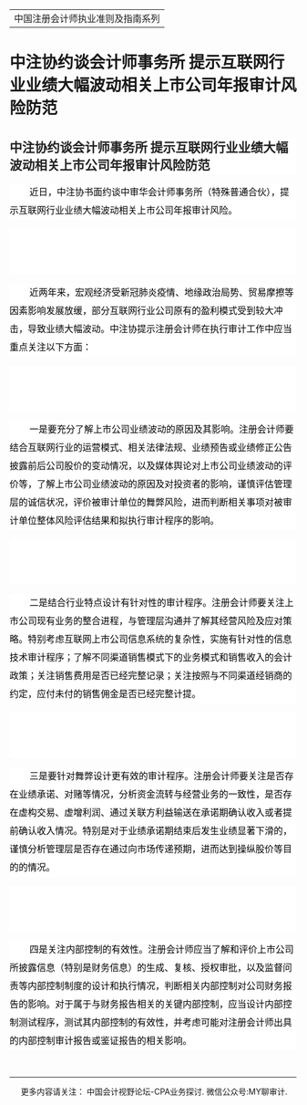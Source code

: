 ﻿<!DOCTYPE HTML PUBLIC "-//W3C//DTD HTML 4.0 Transitional//EN">
<HTML><HEAD><TITLE>中注协约谈会计师事务所 提示互联网行业业绩大幅波动相关上市公司年报审计风险防范</TITLE>
<META content="text/html; charset=gb2312" http-equiv=Content-Type>
<META name=GENERATOR content="MSHTML 11.00.10570.1001"><LINK rel=stylesheet 
href="_template.css"></HEAD>
<BODY>
<DIV id=nsbanner>
<DIV id=bannerrow1>
<TABLE class=bannerparthead>
  <TBODY>
  <TR id=hdr>
    <TD class=runninghead noWrap>中国注册会计师执业准则及指南系列</TD></TR></TBODY></TABLE></DIV>
<DIV id=titlerow>
<H1 class=dtH1>中注协约谈会计师事务所 提示互联网行业业绩大幅波动相关上市公司年报审计风险防范 </H1></DIV></DIV>
<DIV id=nstext><BR>
<H1 id=activity-name class="rich_media_title " 
style='FONT-SIZE: 22px; FONT-FAMILY: -apple-system, BlinkMacSystemFont, "Helvetica Neue", "PingFang SC", "Hiragino Sans GB", "Microsoft YaHei UI", "Microsoft YaHei", Arial, sans-serif; WHITE-SPACE: normal; WORD-SPACING: 0px; TEXT-TRANSFORM: none; FONT-WEIGHT: 700; COLOR: rgb(34,34,34); OUTLINE-WIDTH: 0px; PADDING-BOTTOM: 0px; FONT-STYLE: normal; PADDING-TOP: 0px; OUTLINE-STYLE: none; PADDING-LEFT: 0px; ORPHANS: 2; WIDOWS: 2; MARGIN: 0px 0px 14px; LETTER-SPACING: 0px; OUTLINE-COLOR: invert; LINE-HEIGHT: 1.4; PADDING-RIGHT: 0px; BACKGROUND-COLOR: rgb(255,255,255); TEXT-INDENT: 0px; font-variant-ligatures: normal; font-variant-caps: normal; -webkit-text-stroke-width: 0px; text-decoration-style: initial; text-decoration-color: initial'>中注协约谈会计师事务所 
提示互联网行业业绩大幅波动相关上市公司年报审计风险防范</H1>
<P><SECTION 
style='BOX-SIZING: border-box !important; FONT-SIZE: medium; MAX-WIDTH: 100%; FONT-FAMILY: -apple-system, BlinkMacSystemFont, "Helvetica Neue", "PingFang SC", "Hiragino Sans GB", "Microsoft YaHei UI", "Microsoft YaHei", Arial, sans-serif; WHITE-SPACE: normal; WORD-SPACING: 0px; TEXT-TRANSFORM: none; FONT-WEIGHT: 400; COLOR: rgb(0,0,0); OUTLINE-WIDTH: 0px; PADDING-BOTTOM: 0px; FONT-STYLE: normal; PADDING-TOP: 0px; OUTLINE-STYLE: none; PADDING-LEFT: 0px; ORPHANS: 2; WIDOWS: 2; MARGIN: 1em 0px; LETTER-SPACING: 0px; OUTLINE-COLOR: invert; LINE-HEIGHT: 2em; PADDING-RIGHT: 0px; BACKGROUND-COLOR: rgb(255,255,255); TEXT-INDENT: 35px; font-variant-ligatures: normal; font-variant-caps: normal; -webkit-text-stroke-width: 0px; text-decoration-style: initial; text-decoration-color: initial; overflow-wrap: break-word'><SPAN 
style="BOX-SIZING: border-box !important; FONT-SIZE: 16px; MAX-WIDTH: 100%; FONT-FAMILY: 微软雅黑; OUTLINE-WIDTH: 0px; PADDING-BOTTOM: 0px; PADDING-TOP: 0px; OUTLINE-STYLE: none; PADDING-LEFT: 0px; MARGIN: 0px; OUTLINE-COLOR: invert; PADDING-RIGHT: 0px; overflow-wrap: break-word">近日，中注协书面约谈中审华会计师事务所（特殊普通合伙），提示互联网行业业绩大幅波动相关上市公司年报审计风险。</SPAN></SECTION><SECTION 
style='BOX-SIZING: border-box !important; FONT-SIZE: medium; MAX-WIDTH: 100%; FONT-FAMILY: -apple-system, BlinkMacSystemFont, "Helvetica Neue", "PingFang SC", "Hiragino Sans GB", "Microsoft YaHei UI", "Microsoft YaHei", Arial, sans-serif; WHITE-SPACE: normal; WORD-SPACING: 0px; TEXT-TRANSFORM: none; FONT-WEIGHT: 400; COLOR: rgb(0,0,0); OUTLINE-WIDTH: 0px; PADDING-BOTTOM: 0px; FONT-STYLE: normal; PADDING-TOP: 0px; OUTLINE-STYLE: none; PADDING-LEFT: 0px; ORPHANS: 2; WIDOWS: 2; MARGIN: 1em 0px; LETTER-SPACING: 0px; OUTLINE-COLOR: invert; LINE-HEIGHT: 2em; PADDING-RIGHT: 0px; BACKGROUND-COLOR: rgb(255,255,255); TEXT-INDENT: 35px; font-variant-ligatures: normal; font-variant-caps: normal; -webkit-text-stroke-width: 0px; text-decoration-style: initial; text-decoration-color: initial; overflow-wrap: break-word'><SPAN 
style="BOX-SIZING: border-box !important; FONT-SIZE: 16px; MAX-WIDTH: 100%; FONT-FAMILY: 微软雅黑; OUTLINE-WIDTH: 0px; PADDING-BOTTOM: 0px; PADDING-TOP: 0px; OUTLINE-STYLE: none; PADDING-LEFT: 0px; MARGIN: 0px; OUTLINE-COLOR: invert; PADDING-RIGHT: 0px; overflow-wrap: break-word">&nbsp;</SPAN></P>
<P><SPAN 
style="BOX-SIZING: border-box !important; FONT-SIZE: 16px; MAX-WIDTH: 100%; FONT-FAMILY: 微软雅黑; OUTLINE-WIDTH: 0px; PADDING-BOTTOM: 0px; PADDING-TOP: 0px; OUTLINE-STYLE: none; PADDING-LEFT: 0px; MARGIN: 0px; OUTLINE-COLOR: invert; PADDING-RIGHT: 0px; overflow-wrap: break-word"></SPAN>&nbsp;</P>
<P><SPAN 
style="BOX-SIZING: border-box !important; FONT-SIZE: 16px; MAX-WIDTH: 100%; FONT-FAMILY: 微软雅黑; OUTLINE-WIDTH: 0px; PADDING-BOTTOM: 0px; PADDING-TOP: 0px; OUTLINE-STYLE: none; PADDING-LEFT: 0px; MARGIN: 0px; OUTLINE-COLOR: invert; PADDING-RIGHT: 0px; overflow-wrap: break-word"></SPAN></SECTION><SECTION 
style='BOX-SIZING: border-box !important; FONT-SIZE: medium; MAX-WIDTH: 100%; FONT-FAMILY: -apple-system, BlinkMacSystemFont, "Helvetica Neue", "PingFang SC", "Hiragino Sans GB", "Microsoft YaHei UI", "Microsoft YaHei", Arial, sans-serif; WHITE-SPACE: normal; WORD-SPACING: 0px; TEXT-TRANSFORM: none; FONT-WEIGHT: 400; COLOR: rgb(0,0,0); OUTLINE-WIDTH: 0px; PADDING-BOTTOM: 0px; FONT-STYLE: normal; PADDING-TOP: 0px; OUTLINE-STYLE: none; PADDING-LEFT: 0px; ORPHANS: 2; WIDOWS: 2; MARGIN: 1em 0px; LETTER-SPACING: 0px; OUTLINE-COLOR: invert; LINE-HEIGHT: 2em; PADDING-RIGHT: 0px; BACKGROUND-COLOR: rgb(255,255,255); TEXT-INDENT: 35px; font-variant-ligatures: normal; font-variant-caps: normal; -webkit-text-stroke-width: 0px; text-decoration-style: initial; text-decoration-color: initial; overflow-wrap: break-word'><SPAN 
style="BOX-SIZING: border-box !important; FONT-SIZE: 16px; MAX-WIDTH: 100%; FONT-FAMILY: 微软雅黑; OUTLINE-WIDTH: 0px; PADDING-BOTTOM: 0px; PADDING-TOP: 0px; OUTLINE-STYLE: none; PADDING-LEFT: 0px; MARGIN: 0px; OUTLINE-COLOR: invert; PADDING-RIGHT: 0px; overflow-wrap: break-word">近两年来，宏观经济受新冠肺炎疫情、地缘政治局势、贸易摩擦等因素影响发展放缓，部分互联网行业公司原有的盈利模式受到较大冲击，导致业绩大幅波动。中注协提示注册会计师在执行审计工作中应当重点关注以下方面：</SPAN></SECTION><SECTION 
style='BOX-SIZING: border-box !important; FONT-SIZE: medium; MAX-WIDTH: 100%; FONT-FAMILY: -apple-system, BlinkMacSystemFont, "Helvetica Neue", "PingFang SC", "Hiragino Sans GB", "Microsoft YaHei UI", "Microsoft YaHei", Arial, sans-serif; WHITE-SPACE: normal; WORD-SPACING: 0px; TEXT-TRANSFORM: none; FONT-WEIGHT: 400; COLOR: rgb(0,0,0); OUTLINE-WIDTH: 0px; PADDING-BOTTOM: 0px; FONT-STYLE: normal; PADDING-TOP: 0px; OUTLINE-STYLE: none; PADDING-LEFT: 0px; ORPHANS: 2; WIDOWS: 2; MARGIN: 1em 0px; LETTER-SPACING: 0px; OUTLINE-COLOR: invert; LINE-HEIGHT: 2em; PADDING-RIGHT: 0px; BACKGROUND-COLOR: rgb(255,255,255); TEXT-INDENT: 35px; font-variant-ligatures: normal; font-variant-caps: normal; -webkit-text-stroke-width: 0px; text-decoration-style: initial; text-decoration-color: initial; overflow-wrap: break-word'><SPAN 
style="BOX-SIZING: border-box !important; FONT-SIZE: 16px; MAX-WIDTH: 100%; FONT-FAMILY: 微软雅黑; OUTLINE-WIDTH: 0px; PADDING-BOTTOM: 0px; PADDING-TOP: 0px; OUTLINE-STYLE: none; PADDING-LEFT: 0px; MARGIN: 0px; OUTLINE-COLOR: invert; PADDING-RIGHT: 0px; overflow-wrap: break-word">&nbsp;</SPAN></P>
<P><SPAN 
style="BOX-SIZING: border-box !important; FONT-SIZE: 16px; MAX-WIDTH: 100%; FONT-FAMILY: 微软雅黑; OUTLINE-WIDTH: 0px; PADDING-BOTTOM: 0px; PADDING-TOP: 0px; OUTLINE-STYLE: none; PADDING-LEFT: 0px; MARGIN: 0px; OUTLINE-COLOR: invert; PADDING-RIGHT: 0px; overflow-wrap: break-word"></SPAN>&nbsp;</P>
<P><SPAN 
style="BOX-SIZING: border-box !important; FONT-SIZE: 16px; MAX-WIDTH: 100%; FONT-FAMILY: 微软雅黑; OUTLINE-WIDTH: 0px; PADDING-BOTTOM: 0px; PADDING-TOP: 0px; OUTLINE-STYLE: none; PADDING-LEFT: 0px; MARGIN: 0px; OUTLINE-COLOR: invert; PADDING-RIGHT: 0px; overflow-wrap: break-word"></SPAN></SECTION><SECTION 
style='BOX-SIZING: border-box !important; FONT-SIZE: medium; MAX-WIDTH: 100%; FONT-FAMILY: -apple-system, BlinkMacSystemFont, "Helvetica Neue", "PingFang SC", "Hiragino Sans GB", "Microsoft YaHei UI", "Microsoft YaHei", Arial, sans-serif; WHITE-SPACE: normal; WORD-SPACING: 0px; TEXT-TRANSFORM: none; FONT-WEIGHT: 400; COLOR: rgb(0,0,0); OUTLINE-WIDTH: 0px; PADDING-BOTTOM: 0px; FONT-STYLE: normal; PADDING-TOP: 0px; OUTLINE-STYLE: none; PADDING-LEFT: 0px; ORPHANS: 2; WIDOWS: 2; MARGIN: 1em 0px; LETTER-SPACING: 0px; OUTLINE-COLOR: invert; LINE-HEIGHT: 2em; PADDING-RIGHT: 0px; BACKGROUND-COLOR: rgb(255,255,255); TEXT-INDENT: 35px; font-variant-ligatures: normal; font-variant-caps: normal; -webkit-text-stroke-width: 0px; text-decoration-style: initial; text-decoration-color: initial; overflow-wrap: break-word'><SPAN 
style="BOX-SIZING: border-box !important; FONT-SIZE: 16px; MAX-WIDTH: 100%; FONT-FAMILY: 微软雅黑; OUTLINE-WIDTH: 0px; PADDING-BOTTOM: 0px; PADDING-TOP: 0px; OUTLINE-STYLE: none; PADDING-LEFT: 0px; MARGIN: 0px; OUTLINE-COLOR: invert; PADDING-RIGHT: 0px; overflow-wrap: break-word">一是要充分了解上市公司业绩波动的原因及其影响。注册会计师要结合互联网行业的运营模式、相关法律法规、业绩预告或业绩修正公告披露前后公司股价的变动情况，以及媒体舆论对上市公司业绩波动的评价等，了解上市公司业绩波动的原因及对投资者的影响，谨慎评估管理层的诚信状况，评价被审计单位的舞弊风险，进而判断相关事项对被审计单位整体风险评估结果和拟执行审计程序的影响。</SPAN></SECTION><SECTION 
style='BOX-SIZING: border-box !important; FONT-SIZE: medium; MAX-WIDTH: 100%; FONT-FAMILY: -apple-system, BlinkMacSystemFont, "Helvetica Neue", "PingFang SC", "Hiragino Sans GB", "Microsoft YaHei UI", "Microsoft YaHei", Arial, sans-serif; WHITE-SPACE: normal; WORD-SPACING: 0px; TEXT-TRANSFORM: none; FONT-WEIGHT: 400; COLOR: rgb(0,0,0); OUTLINE-WIDTH: 0px; PADDING-BOTTOM: 0px; FONT-STYLE: normal; PADDING-TOP: 0px; OUTLINE-STYLE: none; PADDING-LEFT: 0px; ORPHANS: 2; WIDOWS: 2; MARGIN: 1em 0px; LETTER-SPACING: 0px; OUTLINE-COLOR: invert; LINE-HEIGHT: 2em; PADDING-RIGHT: 0px; BACKGROUND-COLOR: rgb(255,255,255); TEXT-INDENT: 35px; font-variant-ligatures: normal; font-variant-caps: normal; -webkit-text-stroke-width: 0px; text-decoration-style: initial; text-decoration-color: initial; overflow-wrap: break-word'><SPAN 
style="BOX-SIZING: border-box !important; FONT-SIZE: 16px; MAX-WIDTH: 100%; FONT-FAMILY: 微软雅黑; OUTLINE-WIDTH: 0px; PADDING-BOTTOM: 0px; PADDING-TOP: 0px; OUTLINE-STYLE: none; PADDING-LEFT: 0px; MARGIN: 0px; OUTLINE-COLOR: invert; PADDING-RIGHT: 0px; overflow-wrap: break-word">&nbsp;</SPAN></P>
<P><SPAN 
style="BOX-SIZING: border-box !important; FONT-SIZE: 16px; MAX-WIDTH: 100%; FONT-FAMILY: 微软雅黑; OUTLINE-WIDTH: 0px; PADDING-BOTTOM: 0px; PADDING-TOP: 0px; OUTLINE-STYLE: none; PADDING-LEFT: 0px; MARGIN: 0px; OUTLINE-COLOR: invert; PADDING-RIGHT: 0px; overflow-wrap: break-word"></SPAN>&nbsp;</P>
<P><SPAN 
style="BOX-SIZING: border-box !important; FONT-SIZE: 16px; MAX-WIDTH: 100%; FONT-FAMILY: 微软雅黑; OUTLINE-WIDTH: 0px; PADDING-BOTTOM: 0px; PADDING-TOP: 0px; OUTLINE-STYLE: none; PADDING-LEFT: 0px; MARGIN: 0px; OUTLINE-COLOR: invert; PADDING-RIGHT: 0px; overflow-wrap: break-word"></SPAN></SECTION><SECTION 
style='BOX-SIZING: border-box !important; FONT-SIZE: medium; MAX-WIDTH: 100%; FONT-FAMILY: -apple-system, BlinkMacSystemFont, "Helvetica Neue", "PingFang SC", "Hiragino Sans GB", "Microsoft YaHei UI", "Microsoft YaHei", Arial, sans-serif; WHITE-SPACE: normal; WORD-SPACING: 0px; TEXT-TRANSFORM: none; FONT-WEIGHT: 400; COLOR: rgb(0,0,0); OUTLINE-WIDTH: 0px; PADDING-BOTTOM: 0px; FONT-STYLE: normal; PADDING-TOP: 0px; OUTLINE-STYLE: none; PADDING-LEFT: 0px; ORPHANS: 2; WIDOWS: 2; MARGIN: 1em 0px; LETTER-SPACING: 0px; OUTLINE-COLOR: invert; LINE-HEIGHT: 2em; PADDING-RIGHT: 0px; BACKGROUND-COLOR: rgb(255,255,255); TEXT-INDENT: 35px; font-variant-ligatures: normal; font-variant-caps: normal; -webkit-text-stroke-width: 0px; text-decoration-style: initial; text-decoration-color: initial; overflow-wrap: break-word'><SPAN 
style="BOX-SIZING: border-box !important; FONT-SIZE: 16px; MAX-WIDTH: 100%; FONT-FAMILY: 微软雅黑; OUTLINE-WIDTH: 0px; PADDING-BOTTOM: 0px; PADDING-TOP: 0px; OUTLINE-STYLE: none; PADDING-LEFT: 0px; MARGIN: 0px; OUTLINE-COLOR: invert; PADDING-RIGHT: 0px; overflow-wrap: break-word">二是结合行业特点设计有针对性的审计程序。注册会计师要关注上市公司现有业务的整合进程，与管理层沟通并了解其经营风险及应对策略。特别考虑互联网上市公司信息系统的复杂性，实施有针对性的信息技术审计程序；了解不同渠道销售模式下的业务模式和销售收入的会计政策；关注销售费用是否已经完整记录；关注按照与不同渠道经销商的约定，应付未付的销售佣金是否已经完整计提。</SPAN></SECTION><SECTION 
style='BOX-SIZING: border-box !important; FONT-SIZE: medium; MAX-WIDTH: 100%; FONT-FAMILY: -apple-system, BlinkMacSystemFont, "Helvetica Neue", "PingFang SC", "Hiragino Sans GB", "Microsoft YaHei UI", "Microsoft YaHei", Arial, sans-serif; WHITE-SPACE: normal; WORD-SPACING: 0px; TEXT-TRANSFORM: none; FONT-WEIGHT: 400; COLOR: rgb(0,0,0); OUTLINE-WIDTH: 0px; PADDING-BOTTOM: 0px; FONT-STYLE: normal; PADDING-TOP: 0px; OUTLINE-STYLE: none; PADDING-LEFT: 0px; ORPHANS: 2; WIDOWS: 2; MARGIN: 1em 0px; LETTER-SPACING: 0px; OUTLINE-COLOR: invert; LINE-HEIGHT: 2em; PADDING-RIGHT: 0px; BACKGROUND-COLOR: rgb(255,255,255); TEXT-INDENT: 35px; font-variant-ligatures: normal; font-variant-caps: normal; -webkit-text-stroke-width: 0px; text-decoration-style: initial; text-decoration-color: initial; overflow-wrap: break-word'><SPAN 
style="BOX-SIZING: border-box !important; FONT-SIZE: 16px; MAX-WIDTH: 100%; FONT-FAMILY: 微软雅黑; OUTLINE-WIDTH: 0px; PADDING-BOTTOM: 0px; PADDING-TOP: 0px; OUTLINE-STYLE: none; PADDING-LEFT: 0px; MARGIN: 0px; OUTLINE-COLOR: invert; PADDING-RIGHT: 0px; overflow-wrap: break-word">&nbsp;</SPAN></P>
<P><SPAN 
style="BOX-SIZING: border-box !important; FONT-SIZE: 16px; MAX-WIDTH: 100%; FONT-FAMILY: 微软雅黑; OUTLINE-WIDTH: 0px; PADDING-BOTTOM: 0px; PADDING-TOP: 0px; OUTLINE-STYLE: none; PADDING-LEFT: 0px; MARGIN: 0px; OUTLINE-COLOR: invert; PADDING-RIGHT: 0px; overflow-wrap: break-word"></SPAN>&nbsp;</P>
<P><SPAN 
style="BOX-SIZING: border-box !important; FONT-SIZE: 16px; MAX-WIDTH: 100%; FONT-FAMILY: 微软雅黑; OUTLINE-WIDTH: 0px; PADDING-BOTTOM: 0px; PADDING-TOP: 0px; OUTLINE-STYLE: none; PADDING-LEFT: 0px; MARGIN: 0px; OUTLINE-COLOR: invert; PADDING-RIGHT: 0px; overflow-wrap: break-word"></SPAN></SECTION><SECTION 
style='BOX-SIZING: border-box !important; FONT-SIZE: medium; MAX-WIDTH: 100%; FONT-FAMILY: -apple-system, BlinkMacSystemFont, "Helvetica Neue", "PingFang SC", "Hiragino Sans GB", "Microsoft YaHei UI", "Microsoft YaHei", Arial, sans-serif; WHITE-SPACE: normal; WORD-SPACING: 0px; TEXT-TRANSFORM: none; FONT-WEIGHT: 400; COLOR: rgb(0,0,0); OUTLINE-WIDTH: 0px; PADDING-BOTTOM: 0px; FONT-STYLE: normal; PADDING-TOP: 0px; OUTLINE-STYLE: none; PADDING-LEFT: 0px; ORPHANS: 2; WIDOWS: 2; MARGIN: 1em 0px; LETTER-SPACING: 0px; OUTLINE-COLOR: invert; LINE-HEIGHT: 2em; PADDING-RIGHT: 0px; BACKGROUND-COLOR: rgb(255,255,255); TEXT-INDENT: 35px; font-variant-ligatures: normal; font-variant-caps: normal; -webkit-text-stroke-width: 0px; text-decoration-style: initial; text-decoration-color: initial; overflow-wrap: break-word'><SPAN 
style="BOX-SIZING: border-box !important; FONT-SIZE: 16px; MAX-WIDTH: 100%; FONT-FAMILY: 微软雅黑; OUTLINE-WIDTH: 0px; PADDING-BOTTOM: 0px; PADDING-TOP: 0px; OUTLINE-STYLE: none; PADDING-LEFT: 0px; MARGIN: 0px; OUTLINE-COLOR: invert; PADDING-RIGHT: 0px; overflow-wrap: break-word">三是要针对舞弊设计更有效的审计程序。注册会计师要关注是否存在业绩承诺、对赌等情况，分析资金流转与经营业务的一致性，是否存在虚构交易、虚增利润、通过关联方利益输送在承诺期确认收入或者提前确认收入情况。特别是对于业绩承诺期结束后发生业绩显著下滑的，谨慎分析管理层是否存在通过向市场传递预期，进而达到操纵股价等目的的情况。</SPAN></SECTION><SECTION 
style='BOX-SIZING: border-box !important; FONT-SIZE: medium; MAX-WIDTH: 100%; FONT-FAMILY: -apple-system, BlinkMacSystemFont, "Helvetica Neue", "PingFang SC", "Hiragino Sans GB", "Microsoft YaHei UI", "Microsoft YaHei", Arial, sans-serif; WHITE-SPACE: normal; WORD-SPACING: 0px; TEXT-TRANSFORM: none; FONT-WEIGHT: 400; COLOR: rgb(0,0,0); OUTLINE-WIDTH: 0px; PADDING-BOTTOM: 0px; FONT-STYLE: normal; PADDING-TOP: 0px; OUTLINE-STYLE: none; PADDING-LEFT: 0px; ORPHANS: 2; WIDOWS: 2; MARGIN: 1em 0px; LETTER-SPACING: 0px; OUTLINE-COLOR: invert; LINE-HEIGHT: 2em; PADDING-RIGHT: 0px; BACKGROUND-COLOR: rgb(255,255,255); TEXT-INDENT: 35px; font-variant-ligatures: normal; font-variant-caps: normal; -webkit-text-stroke-width: 0px; text-decoration-style: initial; text-decoration-color: initial; overflow-wrap: break-word'><SPAN 
style="BOX-SIZING: border-box !important; FONT-SIZE: 16px; MAX-WIDTH: 100%; FONT-FAMILY: 微软雅黑; OUTLINE-WIDTH: 0px; PADDING-BOTTOM: 0px; PADDING-TOP: 0px; OUTLINE-STYLE: none; PADDING-LEFT: 0px; MARGIN: 0px; OUTLINE-COLOR: invert; PADDING-RIGHT: 0px; overflow-wrap: break-word">&nbsp;</SPAN></P>
<P><SPAN 
style="BOX-SIZING: border-box !important; FONT-SIZE: 16px; MAX-WIDTH: 100%; FONT-FAMILY: 微软雅黑; OUTLINE-WIDTH: 0px; PADDING-BOTTOM: 0px; PADDING-TOP: 0px; OUTLINE-STYLE: none; PADDING-LEFT: 0px; MARGIN: 0px; OUTLINE-COLOR: invert; PADDING-RIGHT: 0px; overflow-wrap: break-word"></SPAN>&nbsp;</P>
<P><SPAN 
style="BOX-SIZING: border-box !important; FONT-SIZE: 16px; MAX-WIDTH: 100%; FONT-FAMILY: 微软雅黑; OUTLINE-WIDTH: 0px; PADDING-BOTTOM: 0px; PADDING-TOP: 0px; OUTLINE-STYLE: none; PADDING-LEFT: 0px; MARGIN: 0px; OUTLINE-COLOR: invert; PADDING-RIGHT: 0px; overflow-wrap: break-word"></SPAN></SECTION><SECTION 
style='BOX-SIZING: border-box !important; FONT-SIZE: medium; MAX-WIDTH: 100%; FONT-FAMILY: -apple-system, BlinkMacSystemFont, "Helvetica Neue", "PingFang SC", "Hiragino Sans GB", "Microsoft YaHei UI", "Microsoft YaHei", Arial, sans-serif; WHITE-SPACE: normal; WORD-SPACING: 0px; TEXT-TRANSFORM: none; FONT-WEIGHT: 400; COLOR: rgb(0,0,0); OUTLINE-WIDTH: 0px; PADDING-BOTTOM: 0px; FONT-STYLE: normal; PADDING-TOP: 0px; OUTLINE-STYLE: none; PADDING-LEFT: 0px; ORPHANS: 2; WIDOWS: 2; MARGIN: 1em 0px; LETTER-SPACING: 0px; OUTLINE-COLOR: invert; LINE-HEIGHT: 2em; PADDING-RIGHT: 0px; BACKGROUND-COLOR: rgb(255,255,255); TEXT-INDENT: 35px; font-variant-ligatures: normal; font-variant-caps: normal; -webkit-text-stroke-width: 0px; text-decoration-style: initial; text-decoration-color: initial; overflow-wrap: break-word'><SPAN 
style="BOX-SIZING: border-box !important; FONT-SIZE: 16px; MAX-WIDTH: 100%; FONT-FAMILY: 微软雅黑; OUTLINE-WIDTH: 0px; PADDING-BOTTOM: 0px; PADDING-TOP: 0px; OUTLINE-STYLE: none; PADDING-LEFT: 0px; MARGIN: 0px; OUTLINE-COLOR: invert; PADDING-RIGHT: 0px; overflow-wrap: break-word">四是关注内部控制的有效性。注册会计师应当了解和评价上市公司所披露信息（特别是财务信息）的生成、复核、授权审批，以及监督问责等内部控制制度的设计和执行情况，判断相关内部控制对公司财务报告的影响。对于属于与财务报告相关的关键内部控制，应当设计内部控制测试程序，测试其内部控制的有效性，并考虑可能对注册会计师出具的内部控制审计报告或鉴证报告的相关影响。</SPAN></SECTION></P>
<P>&nbsp;</P>
<P>
<HR>

<P></P></DIV>
<DIV class=footer>
<P>&nbsp;&nbsp;&nbsp;&nbsp;&nbsp;更多内容请关注： 中国会计视野论坛-CPA业务探讨. 微信公众号:MY聊审计. 
</P></DIV></BODY></HTML>
